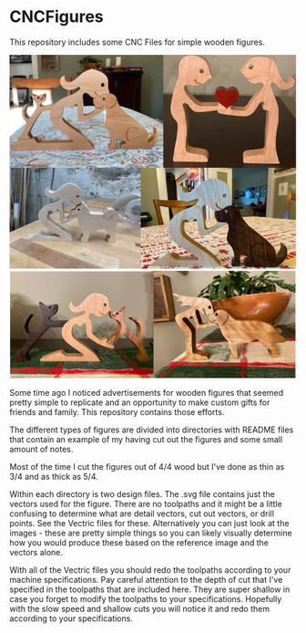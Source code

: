 # CNCFigures


This repository includes some CNC Files for simple wooden figures.

![Example cuts](Example_1.png)
![Example cuts](Example_2.png)

Some time ago I noticed advertisements for wooden figures that seemed pretty simple to replicate and an opportunity to make custom gifts for friends and family.  This repository contains those efforts.  

The different types of figures are divided into directories with README files that contain an example of my having cut out the figures and some small amount of notes.  

Most of the time I cut the figures out of 4/4 wood but I've done as thin as 3/4 and as thick as 5/4. 

Within each directory is two design files.  The .svg file contains just the vectors used for the figure.  There are no toolpaths and it might be a little confusing to determine what are detail vectors, cut out vectors, or drill points.  See the Vectric files for these.  Alternatively you can just look at the images - these are pretty simple things so you can likely visually determine how you would produce these based on the reference image and the vectors alone.

With all of the Vectric files you should redo the toolpaths according to your machine specifications.  Pay careful attention to the depth of cut that I've specified in the toolpaths that are included here.  They are super shallow in case you forget to modify the toolpaths to your specifications.  Hopefully with the slow speed and shallow cuts you will notice it and redo them according to your specifications.

